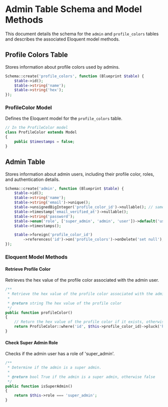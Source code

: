 # Admin Table Schema and Model Methods

This document details the schema for the `admin` and `profile_colors` tables and describes the associated Eloquent model methods.

## Profile Colors Table

Stores information about profile colors used by admins.

```php
Schema::create('profile_colors', function (Blueprint $table) {
    $table->id();
    $table->string('name');
    $table->string('hex');
});
```

### ProfileColor Model

Defines the Eloquent model for the `profile_colors` table.

```php
// In the ProfileColor model
class ProfileColor extends Model
{
    public $timestamps = false;
}
```

## Admin Table

Stores information about admin users, including their profile color, roles, and authentication details.

```php
Schema::create('admin', function (Blueprint $table) {
    $table->id();
    $table->string('name');
    $table->string('email')->unique();
    $table->unsignedBigInteger('profile_color_id')->nullable(); // same the user migration
    $table->timestamp('email_verified_at')->nullable();
    $table->string('password');
    $table->enum('role', ['super_admin', 'admin', 'user'])->default('user');
    $table->timestamps();

    $table->foreign('profile_color_id')
        ->references('id')->on('profile_colors')->onDelete('set null'); // same the user migration
});
```

### Eloquent Model Methods

#### Retrieve Profile Color

Retrieves the hex value of the profile color associated with the admin user.

```php
/**
 * Retrieve the hex value of the profile color associated with the admin user.
 *
 * @return string The hex value of the profile color
 */
public function profileColor()
{
    // Return the hex value of the profile color if it exists, otherwise return the hex of the first color
    return ProfileColor::where('id', $this->profile_color_id)->pluck('hex')->first() ?? ProfileColor::first()->hex;
}
```

#### Check Super Admin Role

Checks if the admin user has a role of 'super_admin'.

```php
/**
 * Determine if the admin is a super admin.
 *
 * @return bool True if the admin is a super admin, otherwise false
 */
public function isSuperAdmin()
{
    return $this->role === 'super_admin';
}
```
